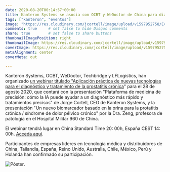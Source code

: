 ```yaml
---
date: 2020-08-20T00:14:57+00:00
title: Kanteron Systems se asocia con OCBT y WeDoctor de China para diagnosticar y tratar la prostatitis
tags: ["kanteron", "eventos"]
image: "https://res.cloudinary.com/jcortell/image/upload/v1597952758/Events/ProstitisWebinar.png"
comments: true     # set false to hide Disqus comments
share: true        # set false to share buttons
thumbnailImagePosition: right
thumbnailImage: https://res.cloudinary.com/jcortell/image/upload/v1597952758/Events/ProstitisWebinar.png
coverImage: https://res.cloudinary.com/jcortell/image/upload/v1597952758/Events/ProstitisWebinar.png
metaAlignment: center
coverMeta: out

---
```


Kanteron Systems, OCBT, WeDoctor, Techbridge y LFLogistics, han organizado [un webinar titulado "Aplicación práctica de nuevas tecnologías para el diagnóstico y tratamiento de la prostatitis crónica](https://hd.guahao.com/u/27793)" para el 28 de agosto 2020, que contará con la presentación "Plataforma de medicina de precisión: cómo la IA puede ayudar a un diagnóstico más rápido y tratamientos precisos" de Jorge Cortell, CEO de Kanteron Systems, y la presentación "Un nuevo biomarcador basado en la orina para la protatitis crónica / síndrome de dolor pélvico crónico" por la Dra. Zeng, profesora de patología en el Hospital Militar 960 de China.

<!--more-->

El webinar tendrá lugar en China Standard Time 20: 00h, España CEST 14: 00h. [Acceda aquí](https://meeting.knowle.cn/live/index/392264551#/player).

Participantes de empresas líderes en tecnología médica y distribuidores de China, Tailandia, España, Reino Unido, Australia, Chile, México, Perú y Holanda han confirmado su participación.

![Póster](https://kano.guahao.com/p19332664391).
